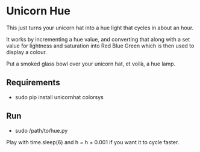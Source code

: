 Unicorn Hue
===

This just turns your unicorn hat into a hue light that cycles in about an hour.

It works by incrementing a hue value, and converting that along with a set value for lightness and saturation into Red Blue Green which is then used to display a colour.

Put a smoked glass bowl over your unicorn hat, et voilà, a hue lamp.

Requirements
---
- sudo pip install unicornhat colorsys

Run
---
- sudo /path/to/hue.py

Play with time.sleep(6) and h = h + 0.001 if you want it to cycle faster.



